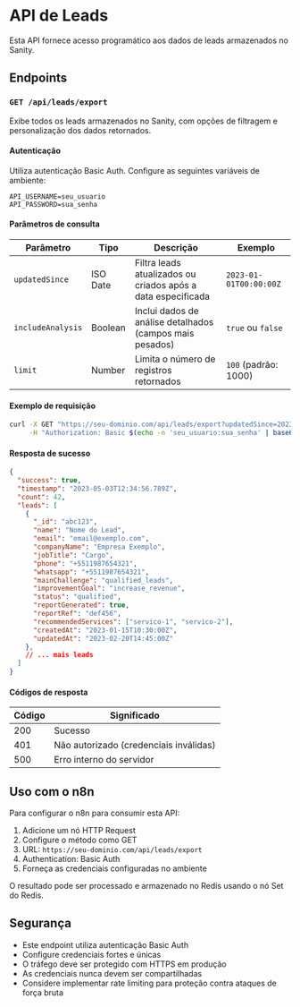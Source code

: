 # API de Leads

Esta API fornece acesso programático aos dados de leads armazenados no Sanity.

## Endpoints

### `GET /api/leads/export`

Exibe todos os leads armazenados no Sanity, com opções de filtragem e personalização dos dados retornados.

#### Autenticação

Utiliza autenticação Basic Auth. Configure as seguintes variáveis de ambiente:

```
API_USERNAME=seu_usuario
API_PASSWORD=sua_senha
```

#### Parâmetros de consulta

| Parâmetro | Tipo | Descrição | Exemplo |
|-----------|------|-----------|---------|
| `updatedSince` | ISO Date | Filtra leads atualizados ou criados após a data especificada | `2023-01-01T00:00:00Z` |
| `includeAnalysis` | Boolean | Inclui dados de análise detalhados (campos mais pesados) | `true` ou `false` |
| `limit` | Number | Limita o número de registros retornados | `100` (padrão: 1000) |

#### Exemplo de requisição

```bash
curl -X GET "https://seu-dominio.com/api/leads/export?updatedSince=2023-01-01T00:00:00Z&includeAnalysis=false" \
     -H "Authorization: Basic $(echo -n 'seu_usuario:sua_senha' | base64)"
```

#### Resposta de sucesso

```json
{
  "success": true,
  "timestamp": "2023-05-03T12:34:56.789Z",
  "count": 42,
  "leads": [
    {
      "_id": "abc123",
      "name": "Nome do Lead",
      "email": "email@exemplo.com",
      "companyName": "Empresa Exemplo",
      "jobTitle": "Cargo",
      "phone": "+5511987654321",
      "whatsapp": "+5511987654321",
      "mainChallenge": "qualified_leads",
      "improvementGoal": "increase_revenue",
      "status": "qualified",
      "reportGenerated": true,
      "reportRef": "def456",
      "recommendedServices": ["servico-1", "servico-2"],
      "createdAt": "2023-01-15T10:30:00Z",
      "updatedAt": "2023-02-20T14:45:00Z"
    },
    // ... mais leads
  ]
}
```

#### Códigos de resposta

| Código | Significado |
|--------|-------------|
| 200 | Sucesso |
| 401 | Não autorizado (credenciais inválidas) |
| 500 | Erro interno do servidor |

## Uso com o n8n

Para configurar o n8n para consumir esta API:

1. Adicione um nó HTTP Request
2. Configure o método como GET
3. URL: `https://seu-dominio.com/api/leads/export`
4. Authentication: Basic Auth
5. Forneça as credenciais configuradas no ambiente

O resultado pode ser processado e armazenado no Redis usando o nó Set do Redis.

## Segurança

- Este endpoint utiliza autenticação Basic Auth
- Configure credenciais fortes e únicas
- O tráfego deve ser protegido com HTTPS em produção
- As credenciais nunca devem ser compartilhadas
- Considere implementar rate limiting para proteção contra ataques de força bruta
